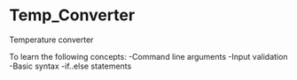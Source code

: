 # Temp_Converter
Temperature converter

To learn the following concepts:
  -Command line arguments
  -Input validation
  -Basic syntax
  -if..else statements
  
